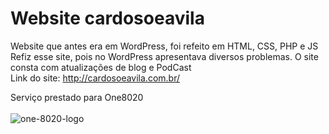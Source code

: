 # Website cardosoeavila
Website que antes era em WordPress, foi refeito em HTML, CSS, PHP e JS
<br>
Refiz esse site, pois no WordPress apresentava diversos problemas. O site consta com atualizações de blog e PodCast <br>
Link do site: http://cardosoeavila.com.br/
<br>

Serviço prestado para One8020
<br>
<br>
![one-8020-logo](https://user-images.githubusercontent.com/75333134/181807057-9091dd49-46de-445e-a76a-eafd51f4ab2e.png)
